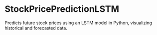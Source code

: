 # StockPricePredictionLSTM
Predicts future stock prices using an LSTM model in Python, visualizing historical and forecasted data.
